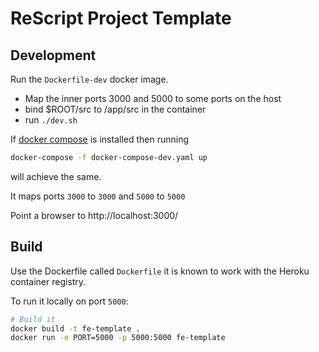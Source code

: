 # ReScript Project Template

## Development

Run the `Dockerfile-dev` docker image.
- Map the inner ports 3000 and 5000 to some ports on the host
- bind $ROOT/src to /app/src in the container
- run `./dev.sh`

If [docker compose](https://docs.docker.com/compose/) is installed then running

```sh
docker-compose -f docker-compose-dev.yaml up
```

will achieve the same.

It maps ports `3000` to `3000` and `5000` to `5000`

Point a browser to http://localhost:3000/

## Build

Use the Dockerfile called `Dockerfile` it is known to work with the Heroku container registry.

To run it locally on port `5000`:

```sh
# Build it
docker build -t fe-template .
docker run -e PORT=5000 -p 5000:5000 fe-template
```
